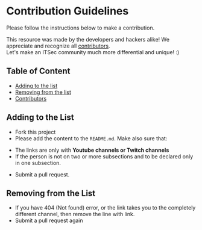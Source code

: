 # Contribution Guidelines

Please follow the instructions below to make a contribution.

This resource was made by the developers and hackers alike! We appreciate and recognize all [contributors](#contributors).  
Let's make an ITSec community much more differential and unique! :)

## Table of Content

- [Adding to the list](#adding-to-the-list)
- [Removing from the list](#removing-from-the-list)
- [Contributors](#contributors)

## Adding to the List

- Fork this project
- Please add the content to the `README.md`. Make also sure that: 
* The links are only with **Youtube channels or Twitch channels**
* If the person is not on two or more subsections and to be declared only in one subsection.
- Submit a pull request.

## Removing from the List

- If you have 404 (Not found) error, or the link takes you to the completely different channel, then remove the line with link.
- Submit a pull request again
